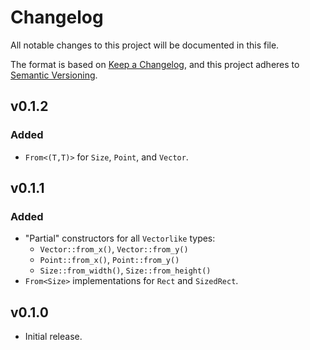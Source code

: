 # Changelog

All notable changes to this project will be documented in this file.

The format is based on [Keep a Changelog](https://keepachangelog.com/en/1.0.0/),
and this project adheres to [Semantic Versioning](https://semver.org/spec/v2.0.0.html).

## v0.1.2

### Added

- `From<(T,T)>` for `Size`, `Point`, and `Vector`.

## v0.1.1

### Added

- "Partial" constructors for all `Vectorlike` types:
  - `Vector::from_x()`, `Vector::from_y()`
  - `Point::from_x()`, `Point::from_y()`
  - `Size::from_width()`, `Size::from_height()`
- `From<Size>` implementations for `Rect` and `SizedRect`.

## v0.1.0

- Initial release.
